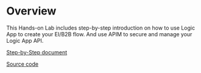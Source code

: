 Overview
========

This Hands-on Lab includes step-by-step introduction on how to use Logic App to
create your EI/B2B flow. And use APIM to secure and manage your Logic App API.

[Step-by-Step document](doc\readme.md)

[Source code](source)
